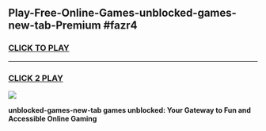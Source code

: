 
## Play-Free-Online-Games-unblocked-games-new-tab-Premium #fazr4
<h3>
<a href="https://premium.freeplayer.one?title=unblocked-games-new-tab&ref=8M">CLICK TO PLAY</a></h3>
<hr>

<h3>
<a href="https://premium.freeplayer.one?title=unblocked-games-new-tab&ref=8M">CLICK 2 PLAY</a>
  
</h3>

<a href="https://premium.freeplayer.one?title=unblocked-games-new-tab&ref=8M"><img src="https://clearcache.store/games.png"></a>


**unblocked-games-new-tab games unblocked: Your Gateway to Fun and Accessible Online Gaming**
